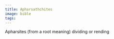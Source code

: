 ```yaml
---
title: Apharsathchites
image: bible
tags:
---
```


Apharsites (from a root meaning) dividing or rending  
